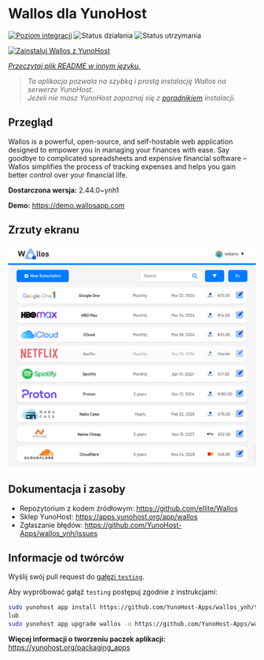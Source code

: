 <!--
To README zostało automatycznie wygenerowane przez <https://github.com/YunoHost/apps/tree/master/tools/readme_generator>
Nie powinno być ono edytowane ręcznie.
-->

# Wallos dla YunoHost

[![Poziom integracji](https://apps.yunohost.org/badge/integration/wallos)](https://ci-apps.yunohost.org/ci/apps/wallos/)
![Status działania](https://apps.yunohost.org/badge/state/wallos)
![Status utrzymania](https://apps.yunohost.org/badge/maintained/wallos)

[![Zainstaluj Wallos z YunoHost](https://install-app.yunohost.org/install-with-yunohost.svg)](https://install-app.yunohost.org/?app=wallos)

*[Przeczytaj plik README w innym języku.](./ALL_README.md)*

> *Ta aplikacja pozwala na szybką i prostą instalację Wallos na serwerze YunoHost.*  
> *Jeżeli nie masz YunoHost zapoznaj się z [poradnikiem](https://yunohost.org/install) instalacji.*

## Przegląd

Wallos is a powerful, open-source, and self-hostable web application designed to empower you in managing your finances with ease. Say goodbye to complicated spreadsheets and expensive financial software – Wallos simplifies the process of tracking expenses and helps you gain better control over your financial life.


**Dostarczona wersja:** 2.44.0~ynh1

**Demo:** <https://demo.wallosapp.com>

## Zrzuty ekranu

![Zrzut ekranu z Wallos](./doc/screenshots/screenshot.png)

## Dokumentacja i zasoby

- Repozytorium z kodem źródłowym: <https://github.com/ellite/Wallos>
- Sklep YunoHost: <https://apps.yunohost.org/app/wallos>
- Zgłaszanie błędów: <https://github.com/YunoHost-Apps/wallos_ynh/issues>

## Informacje od twórców

Wyślij swój pull request do [gałęzi `testing`](https://github.com/YunoHost-Apps/wallos_ynh/tree/testing).

Aby wypróbować gałąź `testing` postępuj zgodnie z instrukcjami:

```bash
sudo yunohost app install https://github.com/YunoHost-Apps/wallos_ynh/tree/testing --debug
lub
sudo yunohost app upgrade wallos -u https://github.com/YunoHost-Apps/wallos_ynh/tree/testing --debug
```

**Więcej informacji o tworzeniu paczek aplikacji:** <https://yunohost.org/packaging_apps>
